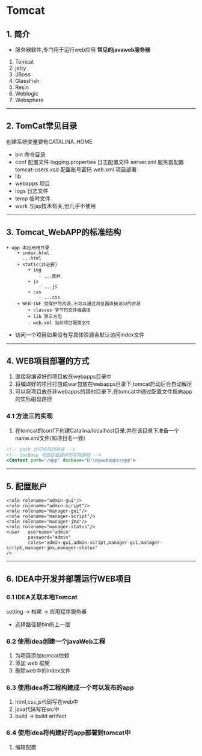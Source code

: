 # Tomcat
## 1. 简介
+ 服务器软件,专门用于运行web应用
**常见的javaweb服务器**
1. Tomcat
2. jetty
3. JBoss
4. GlassFish
5. Resin
6. Weblogic
7. Websphere

***

## 2. TomCat常见目录
创建系统变量要有CATALINA_HOME
+ bin 命令目录
+ conf 配置文件
logging.properties 日志配置文件
server.xml 服务器配置
tomcat-users.xsd 配置账号密码
web.xml 项目部署
+ lib
+ webapps 项目
+ logs 日志文件
+ temp 临时文件
+ work
与jsp技术有关,但几乎不使用

***

## 3. Tomcat_WebAPP的标准结构
```
+ app 本应用根目录
    + index.html
      ...html
    + static(非必要)
        + img
            - ...图片
        + js
            - ...js
        + css
            - ...css
    + WEB-INF 受保护的资源,不可以通过浏览器直接访问的资源
        + classes 字节码文件根路径
        + lib 第三方包
        - web.xml 当前项目配置文件
```
+ 访问一个项目如果没有写具体资源会默认访问index文件

***

## 4. WEB项目部署的方式
1. 直接将编译好的项目放在webapps目录中
2. 将编译好的项目打包成war包放在webapps目录下,tomcat启动后会自动解压
3. 可以将项目放在非webapps的其他目录下,在tomcat中通过配置文件指向app的实际磁盘路径
### 4.1 方法三的实现
1. 在tomcat的conf下创建Catalina/localhost目录,并在该目录下准备一个name.xml文件(和项目名一致)
```xml
<!-- path 访问项目的路径 -->
<!-- docBase 项目在磁盘中的实际路径 -->
<Context path="/app" docBase="D:\mywebapps\app"> 
```

***
## 5. 配置账户
```
<role rolename="admin-gui"/>
<role rolename="admin-script"/>
<role rolename="manager-gui"/>
<role rolename="manager-script"/>
<role rolename="manager-jmx"/>
<role rolename="manager-status"/>
<user 	username="admin" 
		password="admin" 
		roles="admin-gui,admin-script,manager-gui,manager-script,manager-jmx,manager-status"
/>
```

***
## 6. IDEA中开发并部署运行WEB项目
### 6.1 IDEA关联本地Tomcat
setting -> 构建 -> 应用程序服务器
+ 选择路径是bin的上一层
### 6.2 使用idea创建一个javaWeb工程
1. 为项目添加tomcat依赖
2. 添加 web 框架
3. 删除web中的index文件
### 6.3 使用idea将工程构建成一个可以发布的app
1. html,css,js代码写在web中
2. java代码写在src中
3. build -> build artifact
### 6.4 使用idea将构建好的app部署到tomcat中
1. 编辑配置